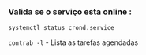### Valida se o serviço esta online :

```systemctl status crond.service```

```contrab -l``` - Lista as tarefas agendadas
